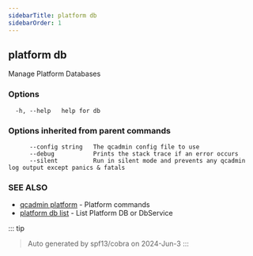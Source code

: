 ```yaml
---
sidebarTitle: platform db
sidebarOrder: 1
---
```


## platform db

Manage Platform Databases

### Options

```
  -h, --help   help for db
```

### Options inherited from parent commands

```
      --config string   The qcadmin config file to use
      --debug           Prints the stack trace if an error occurs
      --silent          Run in silent mode and prevents any qcadmin log output except panics & fatals
```

### SEE ALSO

* [qcadmin platform](platform.md)	 - Platform commands
* [platform db list](platform_db_list.md)	 - List Platform DB or DbService

::: tip
>Auto generated by spf13/cobra on 2024-Jun-3
:::